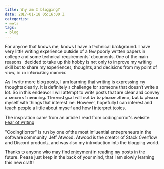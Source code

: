 ```yaml
---
title: Why am I blogging?
date: 2017-01-18 05:16:00 Z
categories:
- meta
tags:
- blog
---
```


For anyone that knows me, knows I have a technical background. I have very little writing experience outside of a few poorly written papers in college and some technical requirements' documents. One of the main reasons I decided to take up this hobby is not only to improve my writing skill but to share my experiences, thoughts, and decisions from my point of view, in an interesting manner.

As I write more blog posts, I am learning that writing is expressing my thoughts clearly. It is definitely a challenge for someone that doesn't write a lot. So in this endeavor I will attempt to write posts that are clear and convey a sense of meaning. The end goal will not be to please others, but to please myself with things that interest me. However, hopefully  I can interest and teach people a little about myself and how I interpret topics.

The inspiration came from an article I read from codinghorror's website:
[
Fear of writing](https://blog.codinghorror.com/fear-of-writing/)

"CodingHorror" is run by one of the most influential entrepreneurs in the software community: Jeff Atwood. Atwood is the creator of Stack Overflow and Discord products, and was also my introduction into the blogging world.

Thanks to anyone who may find enjoyment in reading my posts in the future. Please just keep in the back of your mind, that I am slowly learning this new craft!